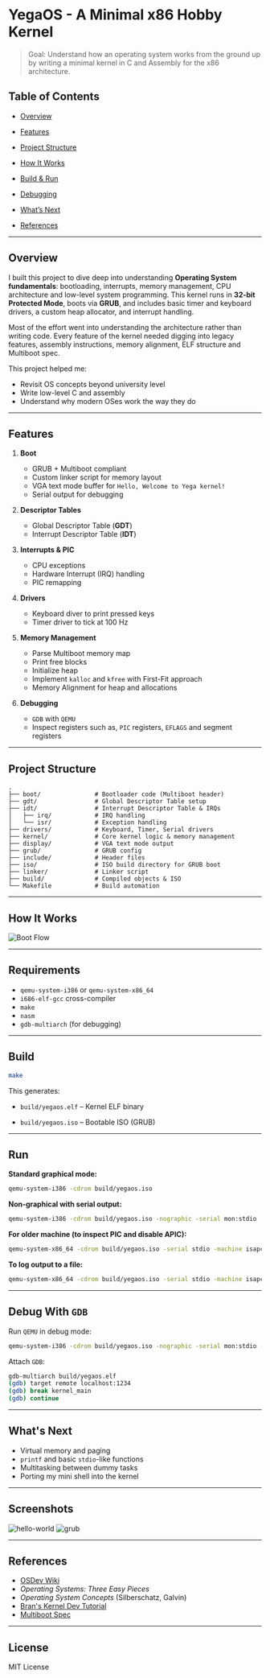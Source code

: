 
# YegaOS - A Minimal x86 Hobby Kernel

> Goal: Understand how an operating system works from the ground up by writing a minimal kernel in C and Assembly for the x86 architecture.

## Table of Contents

- [Overview](#overview)
    
- [Features](#features)
    
- [Project Structure](#project-structure)
    
- [How It Works](#how-it-works)
    
- [Build & Run](#build--run)
    
- [Debugging](#debugging)
    
- [What’s Next](#whats-next)
    
- [References](#references)
    
---
## Overview

I built this project to dive deep into understanding **Operating System fundamentals**: bootloading, interrupts, memory management, CPU architecture and low-level system programming. This kernel runs in **32-bit Protected Mode**, boots via **GRUB**, and includes basic timer and keyboard drivers, a custom heap allocator, and interrupt handling. 

Most of the effort went into understanding the architecture rather than writing code. Every feature of the kernel needed digging into legacy features, assembly instructions, memory alignment, ELF structure and Multiboot spec.

This project helped me:
- Revisit OS concepts beyond university level
- Write low-level C and assembly 
- Understand why modern OSes work the way they do

---
## Features

1. **Boot**
	- GRUB + Multiboot compliant
	- Custom linker script for memory layout
	- VGA text mode buffer for `Hello, Welcome to Yega kernel!`
	- Serial output for debugging

2. **Descriptor Tables**
	- Global Descriptor Table (**GDT**)
	- Interrupt Descriptor Table (**IDT**)

3. **Interrupts & PIC**
	- CPU exceptions
	- Hardware Interrupt (IRQ) handling
	- PIC remapping 

4. **Drivers**
	- Keyboard diver to print pressed keys
	- Timer driver to tick at 100 Hz

5. **Memory Management**
	- Parse Multiboot memory map
	- Print free blocks
	- Initialize heap
	- Implement `kalloc` and `kfree` with First-Fit approach
	- Memory Alignment for heap and allocations

6. **Debugging**
	- `GDB` with `QEMU`
	- Inspect registers such as, `PIC` registers, `EFLAGS` and segment registers

---
## Project Structure

```
.
├── boot/               # Bootloader code (Multiboot header)
├── gdt/                # Global Descriptor Table setup
├── idt/                # Interrupt Descriptor Table & IRQs
│   ├── irq/            # IRQ handling
│   └── isr/            # Exception handling
├── drivers/            # Keyboard, Timer, Serial drivers
├── kernel/             # Core kernel logic & memory management
├── display/            # VGA text mode output
├── grub/               # GRUB config
├── include/            # Header files
├── iso/                # ISO build directory for GRUB boot
├── linker/             # Linker script
├── build/              # Compiled objects & ISO
└── Makefile            # Build automation
```

---
## How It Works

![Boot Flow](docs/boot-flow.png)

---
## Requirements

- `qemu-system-i386` or `qemu-system-x86_64`
- `i686-elf-gcc` cross-compiler
- `make`
- `nasm`
- `gdb-multiarch` (for debugging)

---
## Build

```bash
make
```
This generates:

- `build/yegaos.elf` – Kernel ELF binary

- `build/yegaos.iso` – Bootable ISO (GRUB)

---
## Run

**Standard graphical mode:**
```bash
qemu-system-i386 -cdrom build/yegaos.iso
```

**Non-graphical with serial output:**
```bash
qemu-system-i386 -cdrom build/yegaos.iso -nographic -serial mon:stdio
```

**For older machine (to inspect PIC and disable APIC):**
```bash
qemu-system-x86_64 -cdrom build/yegaos.iso -serial stdio -machine isapc
```

**To log output to a file:**
```bash
qemu-system-x86_64 -cdrom build/yegaos.iso -serial stdio -machine isapc > qemu.log 2>&1
```

---
## Debug With `GDB`

Run `QEMU` in debug mode:
```bash
qemu-system-i386 -cdrom build/yegaos.iso -nographic -serial mon:stdio -s -S
```

Attach `GDB`:
```bash
gdb-multiarch build/yegaos.elf
(gdb) target remote localhost:1234
(gdb) break kernel_main
(gdb) continue
```

---
## What's Next

- Virtual memory and paging
- `printf` and basic `stdio`-like functions
- Multitasking between dummy tasks
- Porting my mini shell into the kernel

---
## Screenshots

![hello-world](docs/hello-world.png)
![grub](docs/grub.png)


---
## **References**

- [OSDev Wiki](https://wiki.osdev.org)
- _Operating Systems: Three Easy Pieces_
- _Operating System Concepts_ (Silberschatz, Galvin)
- [Bran's Kernel Dev Tutorial](https://web.archive.org/web/20130905193045/http://www.osdever.net/tutorials/view/brans-kernel-development-tutorial)
- [Multiboot Spec](https://www.gnu.org/software/grub/manual/multiboot/multiboot.txt)

---
## **License**

MIT License 